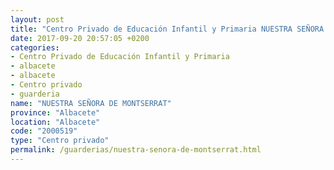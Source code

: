 ```yaml
---
layout: post
title: "Centro Privado de Educación Infantil y Primaria NUESTRA SEÑORA DE MONTSERRAT"
date: 2017-09-20 20:57:05 +0200
categories:
- Centro Privado de Educación Infantil y Primaria
- albacete
- albacete
- Centro privado
- guarderia
name: "NUESTRA SEÑORA DE MONTSERRAT"
province: "Albacete"
location: "Albacete"
code: "2000519"
type: "Centro privado"
permalink: /guarderias/nuestra-senora-de-montserrat.html
---
```


